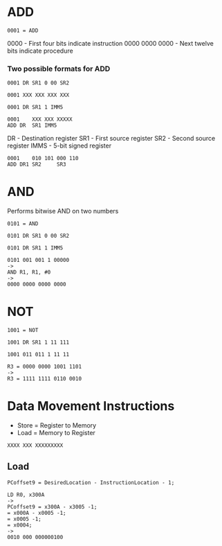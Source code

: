 # ADD

`0001 = ADD`

0000 		- First four bits indicate instruction
0000 0000 0000 	- Next twelve bits indicate procedure

### Two possible formats for ADD

```
0001 DR SR1 0 00 SR2

0001 XXX XXX XXX XXX
```
```
0001 DR SR1 1 IMM5

0001	XXX	XXX	XXXXX
ADD	DR	SR1	IMM5
```

DR 	- Destination register
SR1	- First source register
SR2	- Second source register 
IMMS	- 5-bit signed register

```
0001	010	101	000	110
ADD	DR1	SR2		SR3
```


# AND

Performs bitwise AND on two numbers

`0101 = AND`

```
0101 DR SR1 0 00 SR2
```
```
0101 DR SR1 1 IMM5

0101 001 001 1 00000
->
AND R1, R1, #0
->
0000 0000 0000 0000
```

# NOT

`1001 = NOT`

```
1001 DR SR1 1 11 111

1001 011 011 1 11 11

R3 = 0000 0000 1001 1101
->
R3 = 1111 1111 0110 0010 
``` 

# Data Movement Instructions

- Store = Register to Memory
- Load = Memory to Register

```
XXXX XXX XXXXXXXXX
```

## Load

`PCoffset9 = DesiredLocation - InstructionLocation - 1;`

```
LD R0, x300A
->
PCoffset9 = x300A - x3005 -1;
= x000A - x0005 -1;
= x0005 -1;
= x0004;
->
0010 000 000000100 
```
